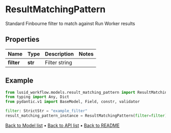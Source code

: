 # ResultMatchingPattern

Standard Finbourne filter to match against Run Worker results
## Properties
Name | Type | Description | Notes
------------ | ------------- | ------------- | -------------
**filter** | **str** | Filter string | 
## Example

```python
from lusid_workflow.models.result_matching_pattern import ResultMatchingPattern
from typing import Any, Dict
from pydantic.v1 import BaseModel, Field, constr, validator

filter: StrictStr = "example_filter"
result_matching_pattern_instance = ResultMatchingPattern(filter=filter)

```

[Back to Model list](../README.md#documentation-for-models) &#8226; [Back to API list](../README.md#documentation-for-api-endpoints) &#8226; [Back to README](../README.md)

